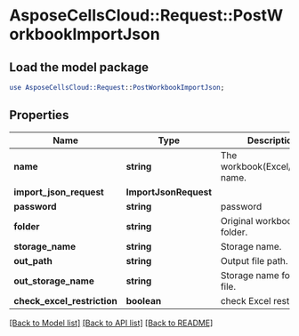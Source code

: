 # AsposeCellsCloud::Request::PostWorkbookImportJson 

## Load the model package
```perl
use AsposeCellsCloud::Request::PostWorkbookImportJson;
```

## Properties
Name | Type | Description | Notes
------------ | ------------- | ------------- | -------------
**name** | **string** | The workbook(Excel/ODS/...) name. |
**import_json_request** | **ImportJsonRequest** |  |
**password** | **string** | password |
**folder** | **string** | Original workbook folder. |
**storage_name** | **string** | Storage name. |
**out_path** | **string** | Output file path. |
**out_storage_name** | **string** | Storage name for output file. |
**check_excel_restriction** | **boolean** | check Excel restriction. |  

[[Back to Model list]](../README.md#documentation-for-requests) [[Back to API list]](../README.md#documentation-for-api-endpoints) [[Back to README]](../README.md)

